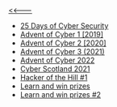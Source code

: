 [<<---](../README.md)

* [25 Days of Cyber Security](https://tryhackme.com/room/learncyberin25days)
* [Advent of Cyber 1 [2019]](https://tryhackme.com/room/25daysofchristmas)
* [Advent of Cyber 2 [2020]](https://tryhackme.com/room/adventofcyber2)
* [Advent of Cyber 3 (2021)](https://tryhackme.com/room/adventofcyber3)
* [Advent of Cyber 2022](https://tryhackme.com/room/adventofcyber4)
* [Cyber Scotland 2021](https://tryhackme.com/room/cyberweek2021)
* [Hacker of the Hill #1](https://tryhackme.com/room/hackerofthehill)
* [Learn and win prizes](https://tryhackme.com/room/tickets1)
* [Learn and win prizes #2](https://tryhackme.com/room/tickets2)
